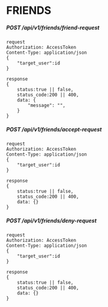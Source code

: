 # FRIENDS

##### POST /api/v1/friends/friend-request

```
request
Authorization: AccessToken
Content-Type: application/json
{
    "target_user":id
}
```

```
response
{
    status:true || false,
    status_code:200 || 400,
    data: {
        "message": "",
    }
}
```

##### POST /api/v1/friends/accept-request

```
request
Authorization: AccessToken
Content-Type: application/json
{
    "target_user":id
}
```

```
response
{
    status:true || false,
    status_code:200 || 400,
    data: {}
}
```

##### POST /api/v1/friends/deny-request

```
request
Authorization: AccessToken
Content-Type: application/json
{
    "target_user":id
}
```

```
response
{
    status:true || false,
    status_code:200 || 400,
    data: {}
}
```
